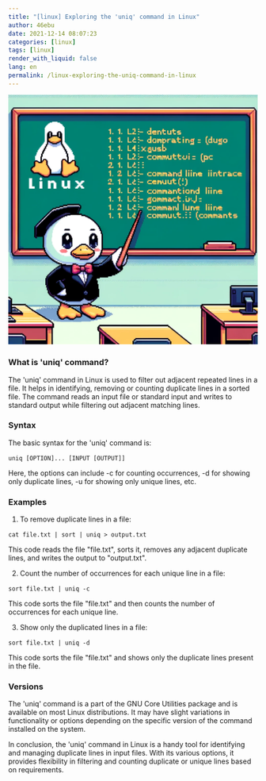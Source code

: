 ```yaml
---
title: "[linux] Exploring the 'uniq' command in Linux"
author: 46ebu
date: 2021-12-14 08:07:23 
categories: [linux]
tags: [linux]
render_with_liquid: false
lang: en
permalink: /linux-exploring-the-uniq-command-in-linux
---
```


![Intro](/assets/img/post/linux.png)
### What is 'uniq' command?
The 'uniq' command in Linux is used to filter out adjacent repeated lines in a file. It helps in identifying, removing or counting duplicate lines in a sorted file. The command reads an input file or standard input and writes to standard output while filtering out adjacent matching lines.

### Syntax
The basic syntax for the 'uniq' command is: 
```
uniq [OPTION]... [INPUT [OUTPUT]]
```
Here, the options can include -c for counting occurrences, -d for showing only duplicate lines, -u for showing only unique lines, etc.

### Examples
1. To remove duplicate lines in a file:
```
cat file.txt | sort | uniq > output.txt
```
This code reads the file "file.txt", sorts it, removes any adjacent duplicate lines, and writes the output to "output.txt".

2. Count the number of occurrences for each unique line in a file:
```
sort file.txt | uniq -c
```
This code sorts the file "file.txt" and then counts the number of occurrences for each unique line.

3. Show only the duplicated lines in a file:
```
sort file.txt | uniq -d
```
This code sorts the file "file.txt" and shows only the duplicate lines present in the file.

### Versions
The 'uniq' command is a part of the GNU Core Utilities package and is available on most Linux distributions. It may have slight variations in functionality or options depending on the specific version of the command installed on the system.

In conclusion, the 'uniq' command in Linux is a handy tool for identifying and managing duplicate lines in input files. With its various options, it provides flexibility in filtering and counting duplicate or unique lines based on requirements.